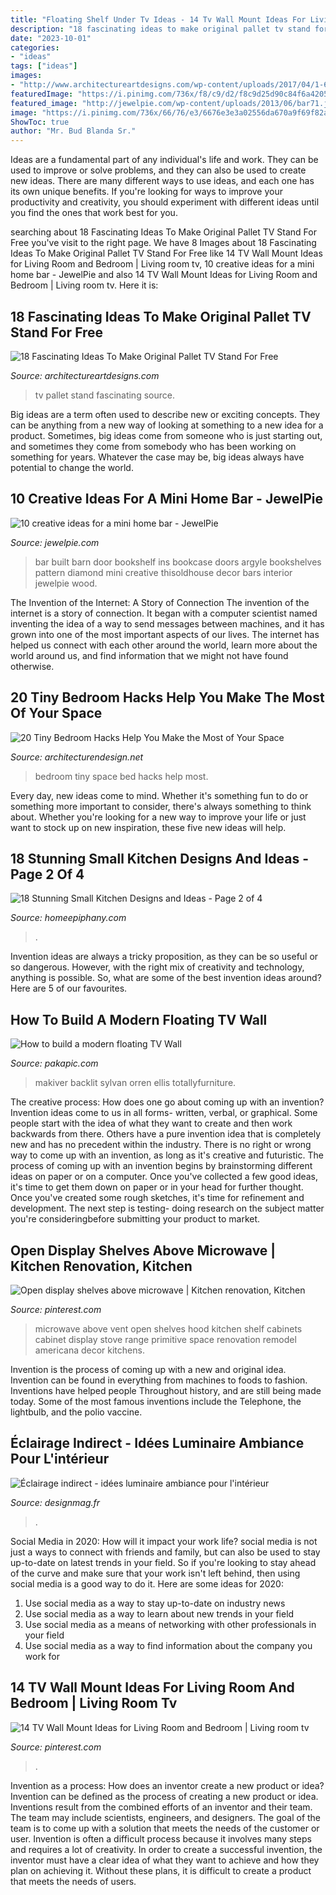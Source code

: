 ```yaml
---
title: "Floating Shelf Under Tv Ideas - 14 Tv Wall Mount Ideas For Living Room And Bedroom"
description: "18 fascinating ideas to make original pallet tv stand for free"
date: "2023-10-01"
categories:
- "ideas"
tags: ["ideas"]
images:
- "http://www.architectureartdesigns.com/wp-content/uploads/2017/04/1-6-630x840.jpg"
featuredImage: "https://i.pinimg.com/736x/f8/c9/d2/f8c9d25d90c84f6a42058d8f68768b1b--shelf-above-microwave-microwave-shelf-ideas.jpg"
featured_image: "http://jewelpie.com/wp-content/uploads/2013/06/bar71.jpg"
image: "https://i.pinimg.com/736x/66/76/e3/6676e3e3a02556da670a9f69f82a2835.jpg"
ShowToc: true
author: "Mr. Bud Blanda Sr."
---
```



Ideas are a fundamental part of any individual's life and work. They can be used to improve or solve problems, and they can also be used to create new ideas. There are many different ways to use ideas, and each one has its own unique benefits. If you're looking for ways to improve your productivity and creativity, you should experiment with different ideas until you find the ones that work best for you.

	

		
searching about 18 Fascinating Ideas To Make Original Pallet TV Stand For Free you've visit to the right page. We have 8 Images about 18 Fascinating Ideas To Make Original Pallet TV Stand For Free like 14 TV Wall Mount Ideas for Living Room and Bedroom | Living room tv, 10 creative ideas for a mini home bar - JewelPie and also 14 TV Wall Mount Ideas for Living Room and Bedroom | Living room tv. Here it is:
		
    
## 18 Fascinating Ideas To Make Original Pallet TV Stand For Free

<img loading=lazy src="http://www.architectureartdesigns.com/wp-content/uploads/2017/04/1-6-630x840.jpg" onerror="this.onerror=null;this.src='https://tse3.mm.bing.net/th?id=OIP.TdBCQSw4C5XxPYxgOLZDKQHaJ4&amp;pid=15.1';" alt="18 Fascinating Ideas To Make Original Pallet TV Stand For Free">

_Source: architectureartdesigns.com_

>tv pallet stand fascinating source. 

	

Big ideas are a term often used to describe new or exciting concepts. They can be anything from a new way of looking at something to a new idea for a product. Sometimes, big ideas come from someone who is just starting out, and sometimes they come from somebody who has been working on something for years. Whatever the case may be, big ideas always have potential to change the world.

    
## 10 Creative Ideas For A Mini Home Bar - JewelPie

<img loading=lazy src="http://jewelpie.com/wp-content/uploads/2013/06/bar71.jpg" onerror="this.onerror=null;this.src='https://tse1.mm.bing.net/th?id=OIP.iZp0iyhOYFbyHePChrOu_QHaLH&amp;pid=15.1';" alt="10 creative ideas for a mini home bar - JewelPie">

_Source: jewelpie.com_

>bar built barn door bookshelf ins bookcase doors argyle bookshelves pattern diamond mini creative thisoldhouse decor bars interior jewelpie wood. 

	

The Invention of the Internet: A Story of Connection
The invention of the internet is a story of connection. It began with a computer scientist named inventing the idea of a way to send messages between machines, and it has grown into one of the most important aspects of our lives. The internet has helped us connect with each other around the world, learn more about the world around us, and find information that we might not have found otherwise.

    
## 20 Tiny Bedroom Hacks Help You Make The Most Of Your Space

<img loading=lazy src="https://cdn.architecturendesign.net/wp-content/uploads/2014/09/brilliant-ideas-for-tiny-bedroom-3.jpg" onerror="this.onerror=null;this.src='https://tse2.mm.bing.net/th?id=OIP.NwGbqJJzj9FTGxzvawxOUgHaKu&amp;pid=15.1';" alt="20 Tiny Bedroom Hacks Help You Make the Most of Your Space">

_Source: architecturendesign.net_

>bedroom tiny space bed hacks help most. 

	

Every day, new ideas come to mind. Whether it's something fun to do or something more important to consider, there's always something to think about. Whether you're looking for a new way to improve your life or just want to stock up on new inspiration, these five new ideas will help.

    
## 18 Stunning Small Kitchen Designs And Ideas - Page 2 Of 4

<img loading=lazy src="https://homeepiphany.com/wp-content/uploads/2016/08/18-Stunning-Small-Kitchen-Designs-and-Ideas-8-768x1025.jpg" onerror="this.onerror=null;this.src='https://tse1.mm.bing.net/th?id=OIP.snRJniQv6K-nx6GvfK6W_QHaJ4&amp;pid=15.1';" alt="18 Stunning Small Kitchen Designs and Ideas - Page 2 of 4">

_Source: homeepiphany.com_

>. 

	

Invention ideas are always a tricky proposition, as they can be so useful or so dangerous. However, with the right mix of creativity and technology, anything is possible. So, what are some of the best invention ideas around? Here are 5 of our favourites.

    
## How To Build A Modern Floating TV Wall

<img loading=lazy src="https://pakapic.com/wp-content/uploads/2020/08/MakiverFloatingTVStandforTVsupto7822.jpg" onerror="this.onerror=null;this.src='https://tse1.mm.bing.net/th?id=OIP.NlnNdglWh9VumGp-LXZ_BgHaHa&amp;pid=15.1';" alt="How to build a modern floating TV Wall">

_Source: pakapic.com_

>makiver backlit sylvan orren ellis totallyfurniture. 

	

The creative process: How does one go about coming up with an invention?
Invention ideas come to us in all forms- written, verbal, or graphical. Some people start with the idea of what they want to create and then work backwards from there. Others have a pure invention idea that is completely new and has no precedent within the industry. There is no right or wrong way to come up with an invention, as long as it's creative and futuristic. The process of coming up with an invention begins by brainstorming different ideas on paper or on a computer. Once you've collected a few good ideas, it's time to get them down on paper or in your head for further thought. Once you've created some rough sketches, it's time for refinement and development. The next step is testing- doing research on the subject matter you're consideringbefore submitting your product to market.

    
## Open Display Shelves Above Microwave | Kitchen Renovation, Kitchen

<img loading=lazy src="https://i.pinimg.com/736x/f8/c9/d2/f8c9d25d90c84f6a42058d8f68768b1b--shelf-above-microwave-microwave-shelf-ideas.jpg" onerror="this.onerror=null;this.src='https://tse4.mm.bing.net/th?id=OIP.ferpAfDrgevjVq1cfUYDQAHaJ3&amp;pid=15.1';" alt="Open display shelves above microwave | Kitchen renovation, Kitchen">

_Source: pinterest.com_

>microwave above vent open shelves hood kitchen shelf cabinets cabinet display stove range primitive space renovation remodel americana decor kitchens. 

	

Invention is the process of coming up with a new and original idea. Invention can be found in everything from machines to foods to fashion. Inventions have helped people Throughout history, and are still being made today. Some of the most famous inventions include the Telephone, the lightbulb, and the polio vaccine.

    
## Éclairage Indirect - Idées Luminaire Ambiance Pour L&#039;intérieur

<img loading=lazy src="https://designmag.fr/wp-content/uploads/2017/01/eclairage-bibliotheque-etagere-murale-luminaire-led-sur-mesure.jpg" onerror="this.onerror=null;this.src='https://tse4.mm.bing.net/th?id=OIP.nonjeKY6AIv5lFJ4fyBdxwHaKQ&amp;pid=15.1';" alt="Éclairage indirect - idées luminaire ambiance pour l&#039;intérieur">

_Source: designmag.fr_

>. 

	

Social Media in 2020: How will it impact your work life?
social media is not just a ways to connect with friends and family, but can also be used to stay up-to-date on latest trends in your field. So if you're looking to stay ahead of the curve and make sure that your work isn't left behind, then using social media is a good way to do it. Here are some ideas for 2020: 
1. Use social media as a way to stay up-to-date on industry news 
2. Use social media as a way to learn about new trends in your field 
3. Use social media as a means of networking with other professionals in your field 
4. Use social media as a way to find information about the company you work for 

    
## 14 TV Wall Mount Ideas For Living Room And Bedroom | Living Room Tv

<img loading=lazy src="https://i.pinimg.com/736x/66/76/e3/6676e3e3a02556da670a9f69f82a2835.jpg" onerror="this.onerror=null;this.src='https://tse1.mm.bing.net/th?id=OIP.Yt5ZDEOy8q_iErtqANirjAHaJ3&amp;pid=15.1';" alt="14 TV Wall Mount Ideas for Living Room and Bedroom | Living room tv">

_Source: pinterest.com_

>. 

	

Invention as a process: How does an inventor create a new product or idea?
Invention can be defined as the process of creating a new product or idea. Inventions result from the combined efforts of an inventor and their team. The team may include scientists, engineers, and designers. The goal of the team is to come up with a solution that meets the needs of the customer or user.
Invention is often a difficult process because it involves many steps and requires a lot of creativity. In order to create a successful invention, the inventor must have a clear idea of what they want to achieve and how they plan on achieving it. Without these plans, it is difficult to create a product that meets the needs of users.

